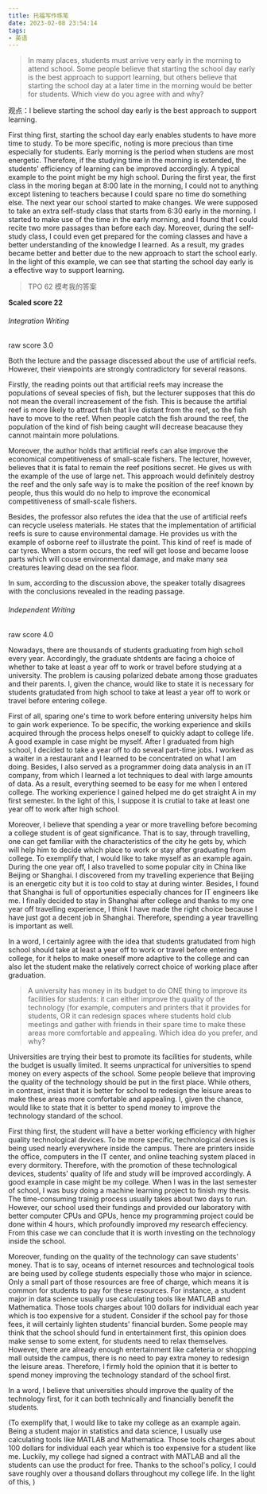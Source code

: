 ```yaml
---
title: 托福写作练笔
date: 2023-02-08 23:54:14
tags:
- 英语
---
```


> In many places, students must arrive very early in the morning to attend school. Some people believe that starting the school day early is the best approach to support learning, but others believe that starting the school day at a later time in the morning would be better for students. Which view do you agree with and why?

观点：I believe starting the school day early is the best approach to support learning.

First thing first, starting the school day early enables students to have more time to study. To be more specific, noting is more precious than time especially for students. Early morning is the period when studens are most energetic. Therefore, if the studying time in the morning is extended, the students' efficiency of learning can be improved accordingly.  A typical example to the point might be my high school. During the first year, the first class in the moring began at 8:00 late in the morning, I could not to anything except listening to teachers because I could spare no time do something else. The next year our school started to make changes. We were supposed to take an extra self-study class that starts from 6:30 early in the morning. I started to make use of the time in the early morning, and I found that I could recite two more passages than before each day. Moreover, during the self-study class, I could even get prepared for the coming classes and have a better understanding of the knowledge I learned. As a result, my grades became better and better due to the new approach to start the school early. In the light of this example, we can see that starting the school day early is a effective way to support learning.

> TPO 62 模考我的答案

**Scaled score 22**

###### Integration Writing

raw score 3.0

Both the lecture and the passage discessed about the use of artificial reefs. However, their viewpoints are strongly contradictory for several reasons.

Firstly, the reading points out that artificial reefs may increase the populations of seveal species of fish, but the lecturer supposes that this do not mean the overall increasement of the fish. This is because the artifial reef is more likely to attract fish that live distant from the reef, so the fish have to move to the reef. When people catch the fish around the reef, the population of the kind of fish being caught will decrease beacause they cannot maintain more polulations.

Moreover, the author holds that artificial reefs can alse improve the economical competitiveness of small-scale fishers. The lecturer, however, believes that it is fatal to remain the reef positions secret. He gives us with the example of the use of large net. This approach would definitely destroy the reef and the only safe way is to make the position of the reef known by people, thus this would do no help to improve the economical competitiveness of small-scale fishers. 

Besides, the professor also refutes the idea that the use of artificial reefs can recycle useless materials. He states that the implementation of artificial reefs is sure to cause environmental damage.  He provides us with the example of osborne reef to illustrate the point. This kind of reef is made of car tyres. When a storm occurs, the reef will get loose and became loose parts which will couse environmental damage, and make many sea creatures leaving dead on the sea floor.

In sum, according to the discussion above, the speaker totally disagrees with the conclusions revealed in the reading passage.

###### Independent Writing

raw score 4.0

Nowadays, there are thousands of students graduating from high scholl every year. Accordingly, the graduate shtdents are facing a choice of whether to take at least a year off to work or travel before studying at a university. The problem is causing polarized debate among those graduates and their parents. I, given the chance, would like to state it is necessary for students gratudated from high school to take at least a year off to work or travel before entering college.

First of all, sparing one's time to work before entering university helps him to gain work experience. To be specific, the working experience and skills acquired through the process helps oneself to quickly adapt to college life. A good example in case might be myself. After I graduated from high school, I decided to take a year off to do seveal part-time jobs. I worked as a waiter in a restaurant and I learned to be concentrated on what I am doing. Besides, I also served as a programmer doing data analysis in an IT company, from which I learned a lot techniques to deal with large amounts of data. As a result, everything seemed to be easy for me when I entered college. The working experience I gained helped me do get straight A in my first semester. In the light of this, I suppose it is crutial to take at least one year off to work after high school.

Moreover, I believe that spending a year or more travelling before becoming a college student is of geat significance. That is to say, through travelling, one can get familiar with the characteristics of the city he gets by, which will help him to decide which place to work or stay after graduating from college. To exemplify that, I would like to take myself as an example again. During the one year off, I also travelled to some popular city in China like Beijing or Shanghai. I discovered from my travelling experience that Beijing is an energetic city but it is too cold to stay at during winter. Besides, I found that Shanghai is full of opportunities especially chances for IT engineers like me. I finally decided to stay in Shanghai after college and thanks to my one year off travelling experience, I think I have made the right choice because I have just got a decent job in Shanghai. Therefore, spending a year travelling is important as well.

In a word, I certainly agree with the idea that students gratudated from high school should take at least a year off to work or travel before entering college, for it helps to make oneself more adaptive to the college and can also let the student make the relatively correct choice of working place after graduation.

> A university has money in its budget to do ONE thing to improve its facilities for students: it can either improve the quality of the technology (for example, computers and printers that it provides for students, OR it can redesign spaces where students hold club meetings and gather with friends in their spare time to make these areas more comfortable and appealing. Which idea do you prefer, and why?

Universities are trying their best to promote its facilities for students, while the budget is usually limited. It seems unpractical for universities to spend money on every aspects of the school. Some people believe that improving the quality of the technology should be put in the first place. While others, in contrast, insist that it is better for school to redesign the leisure areas to make these areas more comfortable and appealing. I, given the chance, would like to state that it is better to spend money to improve the technology standard of the school.

First thing first, the student will have a better working efficiency with higher quality technological devices. To be more specific, technological devices is being used nearly everywhere inside the campus. There are printers inside the office, computers in the IT center, and online teaching system placed in every dormitory.  Therefore, with the promotion of these technological devices, students' quality of life and study will be improved accordingly. A good example in case might be my college. When I was in the last semester of school, I was busy doing a machine learning project to finish my thesis. The time-consuming trainig process usually takes about two days to run. However, our school used their fundings and provided our laboratory with better computer CPUs and GPUs, hence my programming project could be done within 4 hours, which profoundly improved my research effeciency. From this case we can conclude that it is worth investing on the technology inside the school.

Moreover, funding on the quality of the technology can save students' money. That is to say, oceans of internet resources and technological tools are being used by college students especially those who major in science. Only a small part of those resources are free of charge, which means it is common for students to pay for these resources. For instance, a student major in data science usually use calculating tools like MATLAB and Mathematica. Those tools charges about 100 dollars for individual each year which is too expensive for a student. Consider if the school pay for those fees, it will certainly lighten students' financial burden. Some people may think that the school should fund in entertainment first, this opinion does make sense to some extent, for students need to relax themselves. However, there are already enough entertainment like cafeteria or shopping mall outside the campus, there is no need to pay extra money to redesign the leisure areas. Therefore, I firmly hold the opinion that it is better to spend money improving the technology standard of the school first.

In a word, I believe that universities should improve the quality of the technology first, for it can both technically and financially benefit the students.

(To exemplify that, I would like to take my college as an example again. Being a student major in statistics and data science, I usually use calculating tools like MATLAB and Mathematica. Those tools charges about 100 dollars for individual each year which is too expensive for a student like me. Luckily, my college had signed a contract with MATLAB and all the students can use the product for free. Thanks to the school's policy, I could save roughly over a thousand dollars throughout my college life. In the light of this, )
